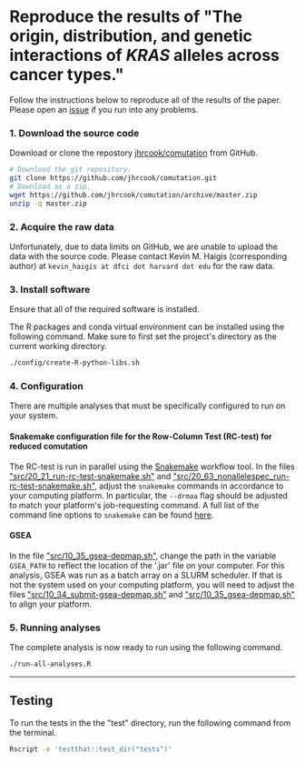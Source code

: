 # Reproduce the results of "The origin, distribution, and genetic interactions of *KRAS* alleles across cancer types."

Follow the instructions below to reproduce all of the results of the paper.
Please open an [issue](https://github.com/jhrcook/comutation/issues) if you run into any problems.

### 1. Download the source code

Download or clone the repostory [jhrcook/comutation](https://github.com/jhrcook/comutation/tree/resubmission) from GitHub.

```bash
# Download the git repository.
git clone https://github.com/jhrcook/comutation.git
# Download as a zip.
wget https://github.com/jhrcook/comutation/archive/master.zip
unzip -q master.zip
```


### 2. Acquire the raw data

Unfortunately, due to data limits on GitHub, we are unable to upload the data with the source code.
Please contact Kevin M. Haigis (corresponding author) at `kevin_haigis at dfci dot harvard dot edu` for the raw data.


### 3. Install software

Ensure that all of the required software is installed.

The R packages and conda virtual environment can be installed using the following command.
Make sure to first set the project's directory as the current working directory.

```bash
./config/create-R-python-libs.sh
```

### 4. Configuration

There are multiple analyses that must be specifically configured to run on your system.

#### Snakemake configuration file for the Row-Column Test (RC-test) for reduced comutation

The RC-test is run in parallel using the [Snakemake](https://snakemake.readthedocs.io/en/stable/) workflow tool.
In the files ["src/20_21_run-rc-test-snakemake.sh"](src/20_21_run-rc-test-snakemake.sh) and ["src/20_63_nonallelespec_run-rc-test-snakemake.sh"](src/20_63_nonallelespec_run-rc-test-snakemake.sh), adjust the `snakemake` commands in accordance to your computing platform.
In particular, the `--drmaa` flag should be adjusted to match your platform's job-requesting command.
A full list of the command line options to `snakemake` can be found [here](https://snakemake.readthedocs.io/en/stable/executing/cli.html).

#### GSEA

In the file ["src/10_35_gsea-depmap.sh"](src/10_35_gsea-depmap.sh), change the path in the variable `GSEA_PATH` to reflect the location of the '.jar' file on your computer.
For this analysis, GSEA was run as a batch array on a SLURM scheduler.
If that is not the system used on your computing platform, you will need to adjust the files ["src/10_34_submit-gsea-depmap.sh"](src/10_34_submit-gsea-depmap.sh) and ["src/10_35_gsea-depmap.sh"](src/10_35_gsea-depmap.sh) to align your platform.

### 5. Running analyses

The complete analysis is now ready to run using the following command.

```bash
./run-all-analyses.R
```

---

## Testing

To run the tests in the the "test" directory,  run the following command from the terminal.

```bash
Rscript -e 'testthat::test_dir("tests")'
```
